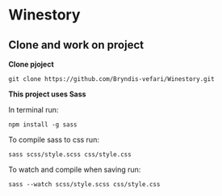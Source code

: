 # Winestory

## Clone and work on project

**Clone pjoject**

`git clone https://github.com/Bryndis-vefari/Winestory.git`

**This project uses Sass**

In terminal run:

`npm install -g sass`

To compile sass to css run:

`sass scss/style.scss css/style.css`

To watch and compile when saving run:

`sass --watch scss/style.scss css/style.css`
